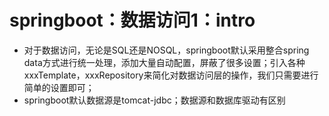 # springboot：数据访问1：intro



* 对于数据访问，无论是SQL还是NOSQL，springboot默认采用整合spring data方式进行统一处理，添加大量自动配置，屏蔽了很多设置；引入各种xxxTemplate，xxxRepository来简化对数据访问层的操作，我们只需要进行简单的设置即可；
* springboot默认数据源是tomcat-jdbc；数据源和数据库驱动有区别